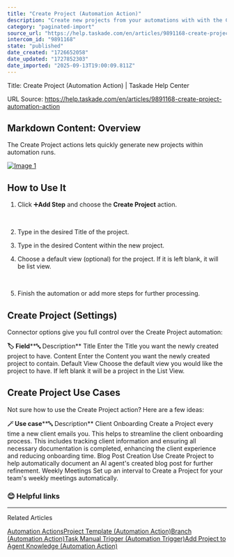 ```yaml
---
title: "Create Project (Automation Action)"
description: "Create new projects from your automations with with the Create Project action."
category: "paginated-import"
source_url: "https://help.taskade.com/en/articles/9891168-create-project-automation-action"
intercom_id: "9891168"
state: "published"
date_created: "1726652058"
date_updated: "1727852303"
date_imported: "2025-09-13T19:00:09.811Z"
---
```


Title: Create Project (Automation Action) | Taskade Help Center

URL Source: https://help.taskade.com/en/articles/9891168-create-project-automation-action

Markdown Content:
**Overview**
------------

The Create Project actions lets quickly generate new projects within automation runs.

[![Image 1](https://downloads.intercomcdn.com/i/o/1183991106/36b4fd821f4dc45e198704d0/CleanShot+2024-09-18+at+17_39_13%402x.png?expires=1757791800&signature=2fb95c2e9f602454ffd94e7d487242f59d7613eeec25d27b05545d8ab665313c&req=dSEvFcB3nIBfX%2FMW1HO4zcqtKJTv4XS6%2FtuOhvjBbnIWe%2B2hyhTqQidPEKQw%0AnRg2vZaqjtGmx8CG8Fo%3D%0A)](https://downloads.intercomcdn.com/i/o/1183991106/36b4fd821f4dc45e198704d0/CleanShot+2024-09-18+at+17_39_13%402x.png?expires=1757791800&signature=2fb95c2e9f602454ffd94e7d487242f59d7613eeec25d27b05545d8ab665313c&req=dSEvFcB3nIBfX%2FMW1HO4zcqtKJTv4XS6%2FtuOhvjBbnIWe%2B2hyhTqQidPEKQw%0AnRg2vZaqjtGmx8CG8Fo%3D%0A)

**How to Use It**
-----------------

1.   Click ➕**Add Step** and choose the **Create Project** action.

​

2.   Type in the desired Title of the project.

3.   Type in the desired Content within the new project.

4.   Choose a default view (optional) for the project. If it is left blank, it will be list view.

​

5.   Finish the automation or add more steps for further processing.

**Create Project (Settings)**
-----------------------------

Connector options give you full control over the Create Project automation:

**🏷️ Field****🔤 Description**
Title Enter the Title you want the newly created project to have.
Content Enter the Content you want the newly created project to contain.
Default View Choose the default view you would like the project to have. If left blank it will be a project in the List View.

**Create Project Use Cases**
----------------------------

Not sure how to use the Create Project action? Here are a few ideas:

**🪄 Use case****🔤 Description**
Client Onboarding Create a Project every time a new client emails you. This helps to streamline the client onboarding process. This includes tracking client information and ensuring all necessary documentation is completed, enhancing the client experience and reducing onboarding time.
Blog Post Creation Use Create Project to help automatically document an AI agent's created blog post for further refinement.
Weekly Meetings Set up an interval to Create a Project for your team's weekly meetings automatically.

### **😊 Helpful links**

* * *

Related Articles

[Automation Actions](https://help.taskade.com/en/articles/8958470-automation-actions)[Project Template (Automation Action)](https://help.taskade.com/en/articles/9026151-project-template-automation-action)[Branch (Automation Action)](https://help.taskade.com/en/articles/9805047-branch-automation-action)[Task Manual Trigger (Automation Trigger)](https://help.taskade.com/en/articles/10766894-task-manual-trigger-automation-trigger)[Add Project to Agent Knowledge (Automation Action)](https://help.taskade.com/en/articles/11410854-add-project-to-agent-knowledge-automation-action)
